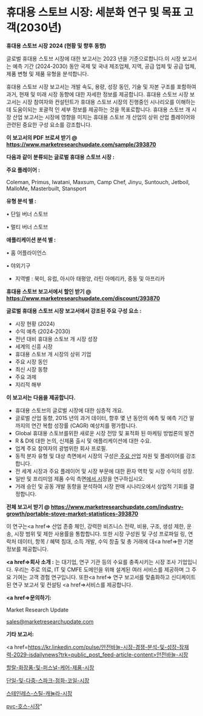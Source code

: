 # 휴대용 스토브 시장: 세분화 연구 및 목표 고객(2030년)

<strong>휴대용 스토브 시장 2024 (현황 및 향후 동향)</strong>

글로벌 휴대용 스토브 시장에 대한 보고서는 2023 년을 기준으로합니다.이 시장 보고서는 예측 기간 (2024-2030) 동안 국제 및 국내 제조업체, 지역, 공급 업체 및 공급 업체, 제품 변형 및 제품 유형을 분석합니다.

휴대용 스토브 시장 보고서는 개발 속도, 용량, 성장 동인, 기술 및 자본 구조를 포함하여 과거, 현재 및 미래 시장 동향에 대한 자세한 정보를 제공합니다. 휴대용 스토브 시장 보고서는 시장 참여자와 컨설턴트가 휴대용 스토브 시장의 진행중인 시나리오를 이해하는 데 도움이되는 포괄적 인 세부 정보를 제공하는 것을 목표로합니다. 휴대용 스토브 개 시장 산업 보고서는 시장에 영향을 미치는 휴대용 스토브 개 산업의 상위 산업 플레이어와 관련된 중요한 구성 요소를 강조합니다.



<strong>이 보고서의 PDF 브로셔 받기 @ <a href=https://www.marketresearchupdate.com/sample/393870>https://www.marketresearchupdate.com/sample/393870</a></strong>



<strong>다음과 같이 분류되는 글로벌 휴대용 스토브 시장 :</strong>



<strong>주요 플레이어 :</strong>

Coleman, Primus, Iwatani, Maxsum, Camp Chef, Jinyu, Suntouch, Jetboil, MalloMe, Masterbuilt, Stansport



<strong>유형 분석 별 :</strong>

• 단일 버너 스토브

• 멀티 버너 스토브



<strong>애플리케이션 분석 별 :</strong>

• 홈 어플라이언스

• 야외기구

<ul>
  <li>지역별 : 북미, 유럽, 아시아 태평양, 라틴 아메리카, 중동 및 아프리카</li>
</ul>


<strong>휴대용 스토브 보고서에서 할인 받기 @ <a href=https://www.marketresearchupdate.com/discount/393870>https://www.marketresearchupdate.com/discount/393870</a></strong>



<strong>글로벌 휴대용 스토브 시장 보고서에서 강조된 주요 구성 요소 :</strong>
<ul>
  <li>시장 현황 (2024)</li>
  <li>수익 예측 (2024-2030)</li>
  <li>전년 대비 휴대용 스토브 개 시장 성장</li>
  <li>세계의 신흥 시장</li>
  <li>휴대용 스토브 개 시장의 상위 기업</li>
  <li>주요 시장 동인</li>
  <li>최신 시장 동향</li>
  <li>주요 과제</li>
  <li>지리적 해부</li>
</ul>


<strong>이 보고서는 다음을 제공합니다.</strong>
<ul>
  <li>휴대용 스토브의 글로벌 시장에 대한 심층적 개요.</li>
  <li>글로벌 산업 동향, 2015 년의 과거 데이터, 향후 몇 년 동안의 예측 및 예측 기간 말까지의 연간 복합 성장률 (CAGR) 예상치를 평가합니다.</li>
  <li>Global 휴대용 스토브를위한 새로운 시장 전망 및 표적화 된 마케팅 방법론의 발견</li>
  <li>R &amp; D에 대한 논의, 신제품 출시 및 애플리케이션에 대한 수요.</li>
  <li>업계 주요 참여자의 광범위한 회사 프로필.</li>
  <li>동적 분자 유형 및 대상 측면에서 시장의 구성은<a href=> 주요 산</a>업 자원 및 플레이어를 강조합니다.</li>
  <li>전 세계 시장과 주요 플레이어 및 시장 부문에 대한 환자 역학 및 시장 수익의 성장.</li>
  <li>일반 및 프리미엄 제품 수익 측면<a href=>에서 시</a>장을 연구하십시오.</li>
  <li>거래 승인 및 공동 개발 동향을 분석하여 시장 판매 시나리오에서 상업적 기회를 결정합니다.</li>
</ul>



<strong>전체 보고서 받기 @ <a href=https://www.marketresearchupdate.com/industry-growth/portable-stove-market-statistices-393870>https://www.marketresearchupdate.com/industry-growth/portable-stove-market-statistices-393870</a></strong>

이 연구는<a href=> 산업 존중</a> 체인, 강력한 비즈니스 전략, 비용, 구조, 생성 제한, 운송, 시장 범위 및 제한 사용률을 통합합니다. 또한 시장 구성원 및 구성 프로파일 링, 연락처 데이터, 항목 / 혜택 침대, 소득 개발, 수익 창출 및 총 거래에 대<a href=>한 기본 </a>정보를 제공합니다.



<strong><a href=>회사 소</a>개 :</strong>
는 대기업, 연구 기관 등의 수요를 충족시키는 시장 조사 기업입니다. 우리는 주로 의료, IT 및 CMFE 도메인을 위해 설계된 여러 서비스를 제공하며 그 주요 기여는 고객 경험 연구입니다. 또한<a href=> 연구 보</a>고서를 맞춤화하고 신디케이트 된 연구 보고서 및 컨설팅 <a href=>서비스</a>를 제공합니다.



<strong><a href=>문의하기:</a></strong>

Market Research Update

sales@marketresearchupdate.com



<strong>기타 보고서:</strong>

<a href=https://kr.linkedin.com/pulse/안전바늘-시장-경쟁-분석-및-성장-잠재력-2029-isdailynews?trk=public_post_feed-article-content>안전바늘-시장</a>

<a href=https://www.linkedin.com/pulse/할랄-화장품-및-퍼스널-케어-제품-시장-세분화-연구-목표-고객2029년-wyj1f/>할랄-화장품-및-퍼스널-케어-제품-시장</a>

<a href=https://www.linkedin.com/pulse/단일-및-다중-스파크-점화-코일-시장-경쟁-분석-성장-잠재력-2029-isdailynews-n3pof/>단일-및-다중-스파크-점화-코일-시장</a>

<a href=https://www.linkedin.com/pulse/스테인레스-스틸-캐뉼라-시장-진입-전략-및-위험-평가2029년-m9cmf/>스테인레스-스틸-캐뉼라-시장</a>

<a href=https://www.linkedin.com/pulse/pvc-호스-시장-현재-및-미래-성장-2030-data-dive-diaries-24-analysis-en0hc/>pvc-호스-시장</a>"
